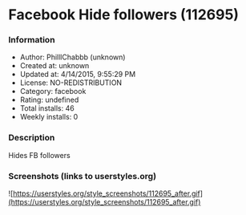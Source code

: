 # Facebook Hide followers (112695)

### Information
- Author: PhilllChabbb (unknown)
- Created at: unknown
- Updated at: 4/14/2015, 9:55:29 PM
- License: NO-REDISTRIBUTION
- Category: facebook
- Rating: undefined
- Total installs: 46
- Weekly installs: 0


### Description
Hides FB followers


### Screenshots (links to userstyles.org)
![https://userstyles.org/style_screenshots/112695_after.gif](https://userstyles.org/style_screenshots/112695_after.gif)


